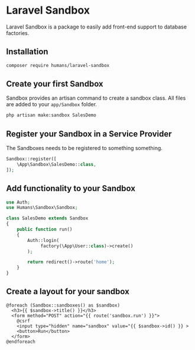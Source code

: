 # Laravel Sandbox

Laravel Sandbox is a package to easily add front-end support to database factories.

## Installation

```bash
composer require humans/laravel-sandbox
```

## Create your first Sandbox
Sandbox provides an artisan command to create a sandbox class. All files are added to your `app/Sandbox` folder.

```bash
php artisan make:sandbox SalesDemo
```

## Register your Sandbox in a Service Provider
The Sandboxes needs to be registered to something something.

```php
Sandbox::register([
    \App\Sandbox\SalesDemo::class,
]);
```

## Add functionality to your Sandbox

```php
use Auth;
use Humans\Sandbox\Sandbox;

class SalesDemo extends Sandbox
{
    public function run()
    {
        Auth::login(
             factory(\App\User::class)->create()
        );

        return redirect()->route('home');
    }
}
```

## Create a layout for your sandbox

```
@foreach (Sandbox::sandboxes() as $sandbox)
  <h3>{{ $sandbox->title() }}</h3>
  <form method="POST" action="{{ route('sandbox.run') }}">
    @csrf
    <input type="hidden" name="sandbox" value="{{ $sandbox->id() }} >
    <button>Run</button>
  </form>
@endforeach
```
